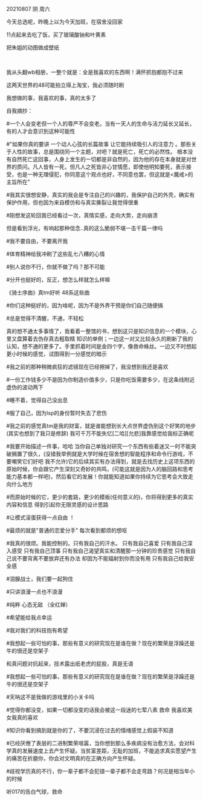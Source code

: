 20210807 阴 周六

今天总选呢，昨晚上以为今天加班，在宿舍没回家

11点起来去吃了饭，买了玻璃酸钠和叶黄素

把朱姐的动图做成壁纸

<br>

我从头翻wb相册，一整个就是：全是我喜欢的东西啊！满怀抓抱都抱不过来

这两天世界的48可能拍立得上淘宝，我必须随时刷

我想做的事，我喜欢的事，真的太多了

自我摘抄：

#一个人会变老但一个人的尊严不会变老。当有一天人的生命与活力延长又延长，有的人才会意识到这种可能性

#"如果你真的要讲 一个动人心弦的长篇故事 让它能持续吸引人的注意力 。那些关于人性的故事，总是围绕同一个主题，对吧？就是死亡，死亡的必然性。  根本没有自然死亡这回事，人身上发生的一切都是非自然的，因为他的存在本身就是对世界的质问。凡人皆有一死，但凡人之死皆非心甘情愿，即使他明知要死，表示接受，也是一种无理侵犯，你同意这个观点也好，不同意也罢，但这就是<魔戒>的主旨所在"

#我其实很想安静，真实的我会是专注自己的兴趣的，我保护自己的外壳，确实有保护作用，但也因为来自模仿和与真实撕裂让我觉得很重

#刚想发这轮回我已经看过一次，真情实感，走向大势，走向崩溃

但是看到浮光，有响起那种信念..真的这么脆弱不堪一击千篇一律吗

#我不要自由，不要离开我

#体育精神给我冲刷了这些乱七八糟的心情

#别人说你不行，你就不做了吗？那不可能

#分开也挺好的，反正，想怎么样就怎么样嘛

《骑士序曲》真tm好听  48系这些曲

#你们这种挺好的，因为啥呢，因为不是外界干预是你们自己随便搞

#总是觉得不清醒，不通，不轻松

真的想不通太多事情了，我看着一整馆的书，想到这只是知识信息的一个模块，心里又盘算着去伪存真去粗取精 知识的单例；一边这一对又比较永久的刷新了我的认知，想不通的更多了。手里抓着时间是金四个字，像救命蛛丝。一边又不时想起更小时候的感觉，试图得到一分感觉的暗示

#我之前的那种稍微疯狂的滤镜现在已经擦掉了，我没想到我还是喜欢

#一份工作钱多少不是因为你制造价值多少，只是你吃饭需要多少，在这条线附近虚伪的波动两下

#睡不着，觉得自己没出息

#服了自己，因为lsp的身份暂时失去了悲伤

#我之前的感觉真tm是我的财富，就是谁能想到长大点世界虚伪到这个好笑的地步(其实也想到了我只是修辞)
我可千万不能失忆[二哈][允悲]我靠感觉给我标正确呢 

#我要开始描述一件事，哈哈
当你自己单独对研究一个东西有些着迷又一时不能突破搁置了很久，(没错我举例就是大学时候在宿舍想的智能程序和命令行游戏，不要嘲笑它们好吧 我不允许)它的后续其实有办法得到，就是去找历史上这项东西的原始时候，你会跟它产生深刻又奇妙的共鸣，(可能这就是因为人的脑回路和思考能力基本都一样吧)，然后看它的发展！你就能知道如果你持续为它思考会大致走向什么地方

#而原始时候的它，更少的套路，更少的模板(任何意义的)，你将得到更多的真实内容和信息 得到引起你无限灵感的设计思路

#让模式滚蛋获得一点自由 ！

#最烦的就是"普通的恋爱分手"
每次看到都烦的想呕

#我真的很烦。我能控制的。只有我自己的汗水。
只有我自己喜爱
只有我自己深入感受
只有我自己顶事
只有我自己渴望真实和清醒那一分钟的珍贵感觉
只有我自己说不要背离不要放弃还有办法
却因为不能辐射到你而没有用
只有我自己给我安全感

#泪腺战士，我们要一起狗住

#只讲浪漫一点也不浪漫

#纯粹 心态无敌   （全红婵）

#希望能给我点幸运

#我对我们的科技抱有希望

#我想起一些可怕的事，那些有意义的研究现在是谁在做？现在的繁荣是浮躁还是牛的很还是空架子

和真问题对抗起来，技术露出纸老虎的屁股，真是无语

#我想起一些可怕的事，那些有意义的研究现在是谁在做？现在的繁荣是浮躁还是牛的很还是空架子

#天呐这不是我做的游戏里的小关卡吗

#觉得你都没变，如果一切都没变的话我会被这一段迷的七荤八素 
救命 我喜欢美女我真的喜欢

#知识你看到搞到就是你的了，不要沉浸在过去的情绪感觉上假装不知道

#已经厌倦了表层的二进制繁荣喧嚣，当你想到那么多疾病没有治愈方法，会对科学真的发展速度上去产生怀疑。当贫富差距，无耻的加班，不能追求真实愿望产生的痛苦在折磨你，你会对文明真的在正确方向产生怀疑。 

#歧视学历真的不行，你一辈子都不会犯错一辈子都不会走弯路？何况是相当年小的时候 



听017的告白气球，救命









